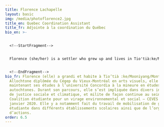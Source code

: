 ```yaml
---
title: Florence Lachapelle
layout: basic
img: /media/photoflorence2.jpg
title_en: Quebec Coordination Assistant
title_fr: Adjointe à la coordination du Québec
bio_en: >-
  

  <!--StartFragment-->


  Florence (she/her) is a settler who grew up and lives in Tio'tià:ke/Mooniyang/Montreal. She graduated from Cégep du Vieux-Montréal in Visual Arts and is now pursuing her studies at Concordia University with a minor in Indigenous Studies. She has been participating in various social justice and climate justice initiatives and has been involved in the Coalition étudiante pour un virage environmental et social - CEVES since January 2020. She has done mobilization work within various schools for the student strike movement as well as action organizing.


  <!--EndFragment-->
bio_fr: Florence (elle) a grandi et habite à Tio’tià :ke/Mooniyang/Montréal.
  Allochtone diplômée du Cégep du Vieux-Montréal en arts visuels, elle poursuit
  maintenant ses études à l’université Concordia à la mineure en études
  autochtones. Durant son parcours, elle s’est impliquée dans divers initiatives
  de justice sociale et climatique, et milite de façon continue au sein de la
  Coalition étudiante pour un virage environnemental et social – CEVES depuis
  janvier 2020. Elle y a notamment fait du travail de mobilisation de grève
  étudiante dans différents établissements scolaires ainsi que de l’organisation
  d’actions.
order: 6.5
---
```

